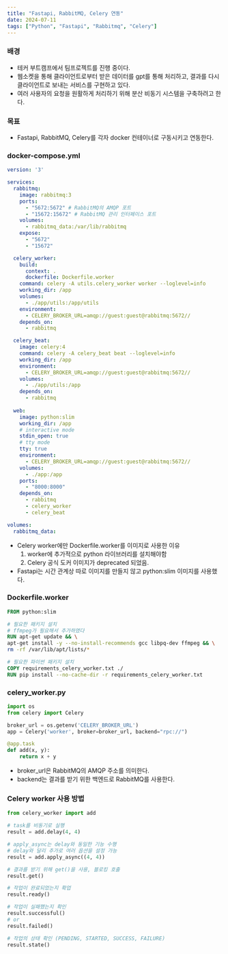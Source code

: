 ```yaml
---
title: "Fastapi, RabbitMQ, Celery 연동"
date: 2024-07-11
tags: ["Python", "Fastapi", "Rabbitmq", "Celery"]
---
```


### 배경
- 테커 부트캠프에서 팀프로젝트를 진행 중이다.
- 웹소켓을 통해 클라이언트로부터 받은 데이터를 gpt를 통해 처리하고, 결과를 다시 클라이언트로 보내는 서비스를 구현하고 있다.
- 여러 사용자의 요청을 원활하게 처리하기 위해 분산 비동기 시스템을 구축하려고 한다.

### 목표
- Fastapi, RabbitMQ, Celery를 각자 docker 컨테이너로 구동시키고 연동한다.

### docker-compose.yml
```yaml
version: '3'

services:
  rabbitmq:
    image: rabbitmq:3
    ports:
      - "5672:5672" # RabbitMQ의 AMQP 포트
      - "15672:15672" # RabbitMQ 관리 인터페이스 포트
    volumes:
      - rabbitmq_data:/var/lib/rabbitmq
    expose:
      - "5672"
      - "15672"

  celery_worker:
    build:
      context: .
      dockerfile: Dockerfile.worker
    command: celery -A utils.celery_worker worker --loglevel=info
    working_dir: /app
    volumes:
      - ./app/utils:/app/utils
    environment:
      - CELERY_BROKER_URL=amqp://guest:guest@rabbitmq:5672//
    depends_on:
      - rabbitmq

  celery_beat:
    image: celery:4
    command: celery -A celery_beat beat --loglevel=info
    working_dir: /app
    environment:
      - CELERY_BROKER_URL=amqp://guest:guest@rabbitmq:5672//
    volumes:
      - ./app/utils:/app
    depends_on:
      - rabbitmq
  
  web:
    image: python:slim
    working_dir: /app
    # interactive mode
    stdin_open: true
    # tty mode
    tty: true
    environment:
      - CELERY_BROKER_URL=amqp://guest:guest@rabbitmq:5672//
    volumes:
      - ./app:/app
    ports:
      - "8000:8000"
    depends_on:
      - rabbitmq
      - celery_worker
      - celery_beat

volumes:
  rabbitmq_data:
```
- Celery worker에만 Dockerfile.worker를 이미지로 사용한 이유
    1. worker에 추가적으로 python 라이브러리를 설치해야함
    2. Celery 공식 도커 이미지가 deprecated 되었음.
- Fastapi는 시간 관계상 따로 이미지를 만들지 않고 python:slim 이미지를 사용했다.

### Dockerfile.worker
```dockerfile
FROM python:slim

# 필요한 패키지 설치
# ffmpeg가 필요해서 추가하였다
RUN apt-get update && \
apt-get install -y --no-install-recommends gcc libpq-dev ffmpeg && \
rm -rf /var/lib/apt/lists/*

# 필요한 파이썬 패키지 설치
COPY requirements_celery_worker.txt ./
RUN pip install --no-cache-dir -r requirements_celery_worker.txt
```

### celery_worker.py
```python
import os
from celery import Celery

broker_url = os.getenv('CELERY_BROKER_URL')
app = Celery('worker', broker=broker_url, backend="rpc://")

@app.task
def add(x, y):
    return x + y
```
- broker_url은 RabbitMQ의 AMQP 주소를 의미한다.
- backend는 결과를 받기 위한 백엔드로 RabbitMQ를 사용한다.

### Celery worker 사용 방법
```python
from celery_worker import add

# task를 비동기로 실행
result = add.delay(4, 4)

# apply_async는 delay와 동일한 기능 수행
# delay와 달리 추가로 여러 옵션을 설정 가능
result = add.apply_async((4, 4))

# 결과를 받기 위해 get()을 사용, 블로킹 호출
result.get()

# 작업이 완료되었는지 확업
result.ready()

# 작업이 실패했는지 확인
result.successful()
# or
result.failed()

# 작업의 상태 확인 (PENDING, STARTED, SUCCESS, FAILURE)
result.state()
```
